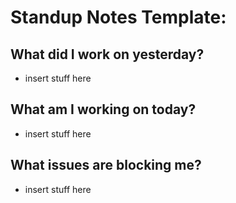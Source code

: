 # Standup Notes Template:

## What did I work on yesterday?
- insert stuff here

## What am I working on today?
- insert stuff here

## What issues are blocking me?
- insert stuff here